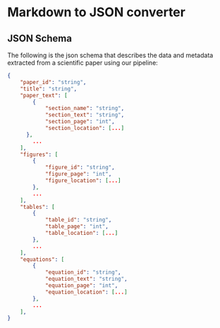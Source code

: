 # Markdown to JSON converter

## JSON Schema

The following is the json schema that describes the data and metadata extracted from a scientific paper using our pipeline: 
```json
{
    "paper_id": "string",
    "title": "string",
    "paper_text": [
        {
            "section_name": "string",
            "section_text": "string",
            "section_page": "int",
            "section_location": [...]
      },
        ...
    ],
    "figures": [
        {
            "figure_id": "string",
            "figure_page": "int",
            "figure_location": [...]
        },
        ...
    ],
    "tables": [
        {
            "table_id": "string",
            "table_page": "int",
            "table_location": [...]
        },
        ...
    ],
    "equations": [
        {
            "equation_id": "string",
            "equation_text": "string",
            "equation_page": "int",
            "equation_location": [...]
        },
        ...
    ],
}
```